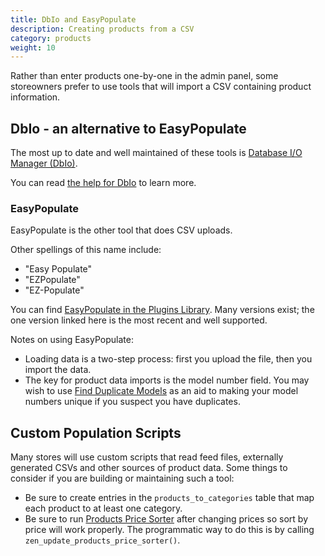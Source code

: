 ```yaml
---
title: DbIo and EasyPopulate 
description: Creating products from a CSV 
category: products
weight: 10
---
```


Rather than enter products one-by-one in the admin panel, some storeowners prefer to use tools that will import a CSV containing product information.  

## DbIo - an alternative to EasyPopulate 

The most up to date and well maintained of these tools is [Database I/O Manager (DbIo)](https://www.zen-cart.com/downloads.php?do=file&id=2091). 

You can read [the help for DbIo](https://htmlpreview.github.io/?https://github.com/lat9/dbio/blob/master/docs/dbio/readme.html) to learn more. 

### EasyPopulate 

EasyPopulate is the other tool that does CSV uploads. 

Other spellings of this name include:

- "Easy Populate"
- "EZPopulate" 
- "EZ-Populate" 

You can find [EasyPopulate in the Plugins Library](https://www.zen-cart.com/downloads.php?do=file&id=2069).  Many versions exist; the one version linked here is the most recent and well supported. 

Notes on using EasyPopulate: 
- Loading data is a two-step process: first you upload the file, then you import the data.
- The key for product data imports is the model number field.  You may wish to use [Find Duplicate Models](https://www.zen-cart.com/downloads.php?do=file&id=1323) as an aid to making your model numbers unique if you suspect you have duplicates. 


## Custom Population Scripts

Many stores will use custom scripts that read feed files, externally generated CSVs and other sources of product data.  Some things to consider if you are building or maintaining such a tool:

- Be sure to create entries in the `products_to_categories` table that map each product to at least one category.
- Be sure to run [Products Price Sorter](/user/admin_pages/tools/store_manager/) after changing prices so sort by price will work properly.  The programmatic way to do this is by calling `zen_update_products_price_sorter()`.


